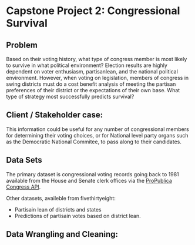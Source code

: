 # Capstone Project 2: Congressional Survival

## Problem
Based on their voting history, what type of congress member is most likely to survive in what political environment? 
Election results are highly dependent on voter enthusiasm, partisanlean, and the national political environment.  However, when voting on legislation, members of congress in swing districts must do a cost benefit analysis of meeting the partisan preferences of their district or the expectations of their own base. What type of strategy most successfully predicts survival?

## Client / Stakeholder case:
This information could be useful for any number of congressional members for determining their voting choices, or for National level party organs such as the Democratic National Commitee, to pass along to their candidates. 

## Data Sets
The primary dataset is congressional voting records going back to 1981 available from the House and Senate clerk offices via the [ProPublica Congress API](https://projects.propublica.org/api-docs/congress-api/).

Other datasets, availeble from fivethirtyeight:
- Partisain lean of districts and states
- Predictions of partisain votes based on district lean.

## Data Wrangling and Cleaning:
